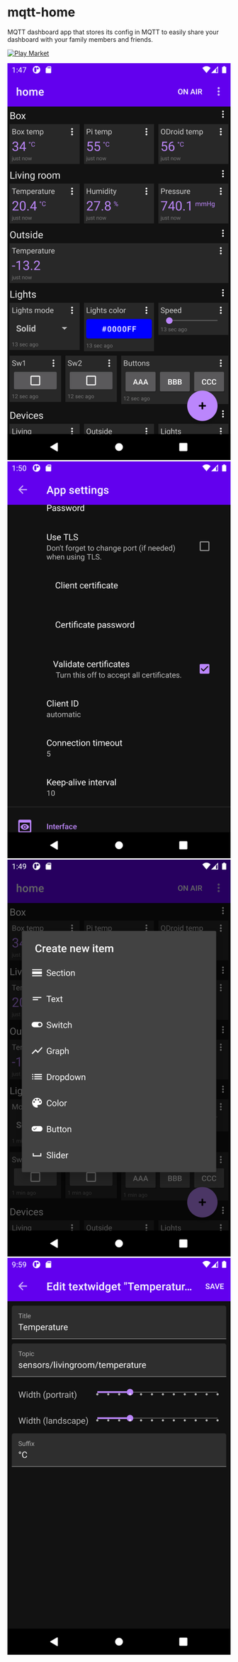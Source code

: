 # mqtt-home
MQTT dashboard app that stores its config in MQTT to easily share your dashboard with your family members and friends.

[![Play Market](https://play.google.com/intl/en_us/badges/static/images/badges/en_badge_web_generic.png)](https://play.google.com/store/apps/details?id=com.dunai.home)

![Image 1](/assets/1.png) ![Image 2](/assets/2.png) ![Image 3](/assets/3.png) ![Image 4](/assets/4.png)
